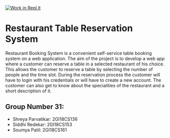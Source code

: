 [![Work in Repl.it](https://classroom.github.com/assets/work-in-replit-14baed9a392b3a25080506f3b7b6d57f295ec2978f6f33ec97e36a161684cbe9.svg)](https://classroom.github.com/online_ide?assignment_repo_id=292346&assignment_repo_type=GroupAssignmentRepo)

# Restaurant Table Reservation System 
Restaurant Booking System is a convenient self-service table booking system on a web application. The aim of the project is to develop a web app where a customer can reserve a table in a selected restaurant of his choice. This allows the customer to reserve a table by selecting the number of people and the time slot. During the reservation process the customer will have to login with his credentials or will have to create a new account. The customer can also get to know about the specialities of the restaurant and a short description of it.

## Group Number 31:
* Shreya Parvatikar: 2GI18CS136
* Siddhi Redekar: 2GI18CS153
* Soumya Patil: 2GI18CS161

